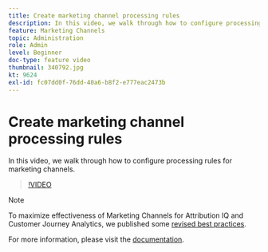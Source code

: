 ```yaml
---
title: Create marketing channel processing rules
description: In this video, we walk through how to configure processing rules for marketing channels.
feature: Marketing Channels
topic: Administration
role: Admin
level: Beginner
doc-type: feature video
thumbnail: 340792.jpg
kt: 9624
exl-id: fc07dd0f-76dd-40a6-b8f2-e777eac2473b
---
```

# Create marketing channel processing rules 

In this video, we walk through how to configure processing rules for marketing channels.

>[!VIDEO](https://video.tv.adobe.com/v/340792/?quality=12&learn=on)

>[!NOTE]
>
>To maximize effectiveness of Marketing Channels for Attribution IQ and Customer Journey Analytics, we published some [revised best practices](https://experienceleague.adobe.com/docs/analytics/components/marketing-channels/mchannel-best-practices.html?lang=en).

For more information, please visit the [documentation](https://experienceleague.adobe.com/docs/analytics/components/marketing-channels/c-rules.html?lang=en).
